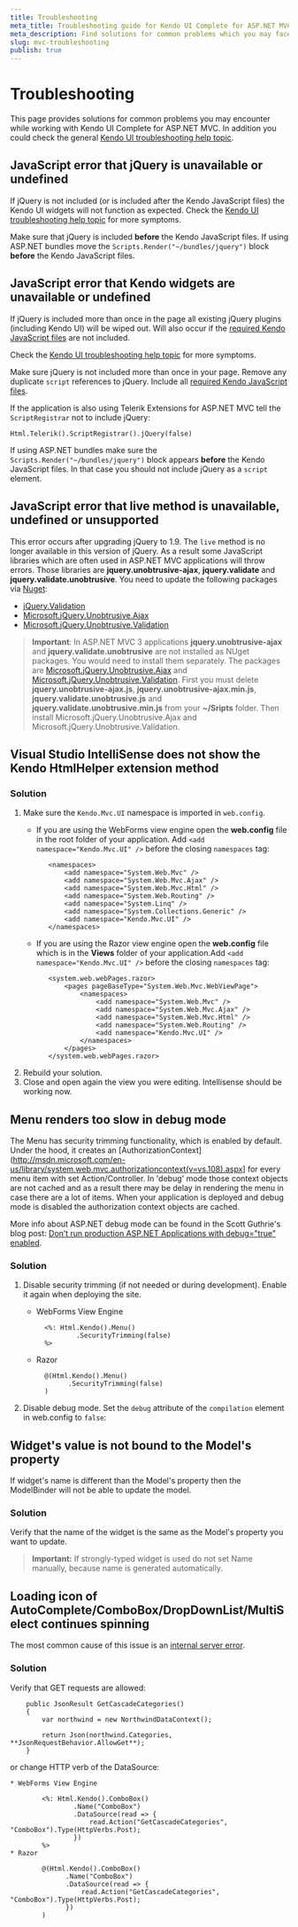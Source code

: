 ```yaml
---
title: Troubleshooting
meta_title: Troubleshooting guide for Kendo UI Complete for ASP.NET MVC
meta_description: Find solutions for common problems which you may face while using Kendo UI Complete for ASP.NET MVC.
slug: mvc-troubleshooting
publish: true
---
```


# Troubleshooting

This page provides solutions for common problems you may encounter while working with Kendo UI Complete for ASP.NET MVC. In addition you could check the general [Kendo UI troubleshooting help topic](/getting-started/troubleshooting).

## JavaScript error that jQuery is unavailable or undefined

If jQuery is not included (or is included after the Kendo JavaScript files) the Kendo UI widgets will not function as expected.
Check the [Kendo UI troubleshooting help topic](/getting-started/troubleshooting#javascript-error-that-jquery-is-unavailable-or-undefined) for more symptoms.

Make sure that jQuery is included **before** the Kendo JavaScript files. If using ASP.NET bundles move the `Scripts.Render("~/bundles/jquery")` block **before** the Kendo JavaScript files.

## JavaScript error that Kendo widgets are unavailable or undefined

If jQuery is included more than once in the page all existing jQuery plugins (including Kendo UI) will be wiped out. Will also occur
if the [required Kendo JavaScript files](/getting-started/javascript-dependencies) are not included.

Check the [Kendo UI troubleshooting help topic](/getting-started/troubleshooting#javascript-error-that-kendo-widgets-are-unavailable-or-undefined) for more symptoms.

Make sure jQuery is not included more than once in your page. Remove any duplicate `script` references to jQuery. Include all [required Kendo JavaScript files](/getting-started/javascript-dependencies).

If the application is also using Telerik Extensions for ASP.NET MVC tell the `ScriptRegistrar` not to include jQuery:

    Html.Telerik().ScriptRegistrar().jQuery(false)

If using ASP.NET bundles make sure the `Scripts.Render("~/bundles/jquery")` block appears **before** the Kendo JavaScript files. In that case you should not include jQuery as a `script` element.

## JavaScript error that live method is unavailable, undefined or unsupported

This error occurs after upgrading jQuery to 1.9. The `live` method is no longer available in this version of jQuery.
As a result some JavaScript libraries which are often used in ASP.NET MVC applications will throw errors.
Those libraries are **jquery.unobtrusive-ajax**, **jquery.validate** and **jquery.validate.unobtrusive**. You need to update the following packages via [Nuget](http://nuget.org):

* [jQuery.Validation](https://nuget.org/packages/jQuery.Validation)
* [Microsoft.jQuery.Unobtrusive.Ajax](http://nuget.org/packages/Microsoft.jQuery.Unobtrusive.Ajax)
* [Microsoft.jQuery.Unobtrusive.Validation](http://nuget.org/packages/Microsoft.jQuery.Unobtrusive.Validation)

> **Important**: In ASP.NET MVC 3 applications **jquery.unobtrusive-ajax** and **jquery.validate.unobtrusive** are not installed as NUget packages.
You would need to install them separately. The packages are [Microsoft.jQuery.Unobtrusive.Ajax](http://nuget.org/packages/Microsoft.jQuery.Unobtrusive.Ajax) and [Microsoft.jQuery.Unobtrusive.Validation](http://nuget.org/packages/Microsoft.jQuery.Unobtrusive.Validation).
First you must delete **jquery.unobtrusive-ajax.js**, **jquery.unobtrusive-ajax.min.js**, **jquery.validate.unobtrusive.js** and **jquery.validate.unobtrusive.min.js**
from your **~/Sripts** folder. Then install Microsoft.jQuery.Unobtrusive.Ajax and Microsoft.jQuery.Unobtrusive.Validation.

## Visual Studio IntelliSense does not show the Kendo HtmlHelper extension method

### Solution

1. Make sure the `Kendo.Mvc.UI` namespace is imported in `web.config`.
    * If you are using the WebForms view engine open the **web.config** file in the root folder of your application. Add
     `<add namespace="Kendo.Mvc.UI" />` before the closing `namespaces` tag:

             <namespaces>
                 <add namespace="System.Web.Mvc" />
                 <add namespace="System.Web.Mvc.Ajax" />
                 <add namespace="System.Web.Mvc.Html" />
                 <add namespace="System.Web.Routing" />
                 <add namespace="System.Linq" />
                 <add namespace="System.Collections.Generic" />
                 <add namespace="Kendo.Mvc.UI" />
             </namespaces>
    * If you are using the Razor view engine open the **web.config** file which is in the **Views** folder
     of your application.Add `<add namespace="Kendo.Mvc.UI" />` before the closing `namespaces` tag:

             <system.web.webPages.razor>
                 <pages pageBaseType="System.Web.Mvc.WebViewPage">
                     <namespaces>
                         <add namespace="System.Web.Mvc" />
                         <add namespace="System.Web.Mvc.Ajax" />
                         <add namespace="System.Web.Mvc.Html" />
                         <add namespace="System.Web.Routing" />
                         <add namespace="Kendo.Mvc.UI" />
                     </namespaces>
                 </pages>
             </system.web.webPages.razor>
2. Rebuild your solution.
3. Close and open again the view you were editing. Intellisense should be working now.

## Menu renders too slow in debug mode

The Menu has security trimming functionality, which is enabled by default. Under the hood,
it creates an [AuthorizationContext](http://msdn.microsoft.com/en-us/library/system.web.mvc.authorizationcontext(v=vs.108).aspx] for every menu item
with set Action/Controller. In 'debug' mode those context objects are not cached and as a result there may be delay in rendering the menu in
case there are a lot of items. When your application is deployed and debug mode is disabled the authorization context objects are cached.

More info about ASP.NET debug mode can be found in the Scott Guthrie's blog post: [Don’t run production ASP.NET Applications with debug="true" enabled](http://weblogs.asp.net/scottgu/archive/2006/04/11/Don_1920_t-run-production-ASP.NET-Applications-with-debug_3D001D20_true_1D20_-enabled.aspx).

### Solution

1. Disable security trimming (if not needed or during development). Enable it again when deploying the site.
    * WebForms View Engine

            <%: Html.Kendo().Menu()
                    .SecurityTrimming(false)
            %>
    * Razor

            @(Html.Kendo().Menu()
                  .SecurityTrimming(false)
            )
2. Disable debug mode. Set the `debug` attribute of the `compilation` element in web.config to `false`:

    <compilation debug="false">

## Widget's value is not bound to the Model's property

If widget's name is different than the Model's property then the ModelBinder will not be able to update the model.

### Solution

Verify that the name of the widget is the same as the Model's property you want to update.

> **Important:** If strongly-typed widget is used do not set Name manually, because name is generated automatically.

## Loading icon of AutoComplete/ComboBox/DropDownList/MultiSelect continues spinning

The most common cause of this issue is an [internal server error](http://www.checkupdown.com/status/E500.html).
### Solution

Verify that GET requests are allowed:

        public JsonResult GetCascadeCategories()
        {
            var northwind = new NorthwindDataContext();

            return Json(northwind.Categories, **JsonRequestBehavior.AllowGet**);
        }

or change HTTP verb of the DataSource:

    * WebForms View Engine

            <%: Html.Kendo().ComboBox()
                    .Name("ComboBox")
                    .DataSource(read => {
                        read.Action("GetCascadeCategories", "ComboBox").Type(HttpVerbs.Post);
                    })
            %>
    * Razor

            @(Html.Kendo().ComboBox()
                  .Name("ComboBox")
                  .DataSource(read => {
                      read.Action("GetCascadeCategories", "ComboBox").Type(HttpVerbs.Post);
                  })
            )
